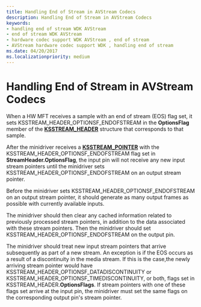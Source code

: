 ```yaml
---
title: Handling End of Stream in AVStream Codecs
description: Handling End of Stream in AVStream Codecs
keywords:
- handling end of stream WDK AVStream
- end of stream WDK AVStream
- hardware codec support WDK AVStream , end of stream
- AVStream hardware codec support WDK , handling end of stream
ms.date: 04/20/2017
ms.localizationpriority: medium
---
```


# Handling End of Stream in AVStream Codecs


When a HW MFT receives a sample with an end of stream (EOS) flag set, it sets KSSTREAM\_HEADER\_OPTIONSF\_ENDOFSTREAM in the **OptionsFlag** member of the [**KSSTREAM\_HEADER**](/windows-hardware/drivers/ddi/ks/ns-ks-ksstream_header) structure that corresponds to that sample.

After the minidriver receives a [**KSSTREAM\_POINTER**](/windows-hardware/drivers/ddi/ks/ns-ks-_ksstream_pointer) with the KSSTREAM\_HEADER\_OPTIONSF\_ENDOFSTREAM flag set in **StreamHeader.OptionsFlag**, the input pin will not receive any new input stream pointers until the minidriver sets KSSTREAM\_HEADER\_OPTIONSF\_ENDOFSTREAM on an output stream pointer.

Before the minidriver sets KSSTREAM\_HEADER\_OPTIONSF\_ENDOFSTREAM on an output stream pointer, it should generate as many output frames as possible with currently available inputs.

The minidriver should then clear any cached information related to previously processed stream pointers, in addition to the data associated with these stream pointers. Then the minidriver should set KSSTREAM\_HEADER\_OPTIONSF\_ENDOFSTREAM on the output pin.

The minidriver should treat new input stream pointers that arrive subsequently as part of a new stream. An exception is if the EOS occurs as a result of a discontinuity in the media stream. If this is the case,the newly arriving stream pointer would have KSSTREAM\_HEADER\_OPTIONSF\_DATADISCONTINUITY or KSSTREAM\_HEADER\_OPTIONSF\_TIMEDISCONTINUITY, or both, flags set in KSSTREAM\_HEADER.**OptionsFlags**. If stream pointers with one of these flags set arrive at the input pin, the minidriver must set the same flags on the corresponding output pin's stream pointer.

 

